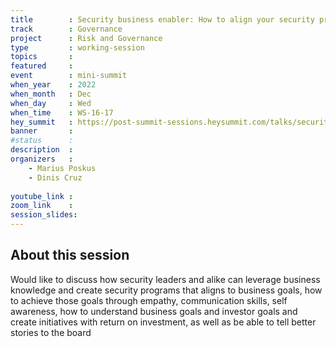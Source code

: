 ```yaml
---
title        : Security business enabler: How to align your security program to business goals
track        : Governance
project      : Risk and Governance
type         : working-session
topics       : 
featured     :
event        : mini-summit
when_year    : 2022
when_month   : Dec
when_day     : Wed
when_time    : WS-16-17
hey_summit   : https://post-summit-sessions.heysummit.com/talks/security-business-enabler-how-to-align-your-security-program-to-business-goals/
banner       : 
#status      : 
description  :
organizers   :
    - Marius Poskus
    - Dinis Cruz
     
youtube_link : 
zoom_link    : 
session_slides:
---
```




## About this session
Would like to discuss how security leaders and alike can leverage business knowledge and create security programs that aligns to business goals, how to achieve those goals through empathy, communication skills, self awareness, how to understand business goals and investor goals and create initiatives with return on investment, as well as be able to tell better stories to the board 
